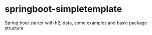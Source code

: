 # springboot-simpletemplate
Spring boot starter with h2, data, some examples and basic package structure
